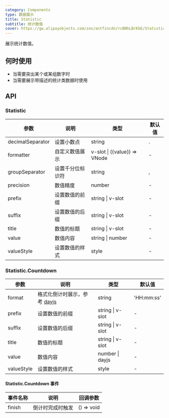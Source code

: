 ```yaml
---
category: Components
type: 数据展示
title: Statistic
subtitle: 统计数值
cover: https://gw.alipayobjects.com/zos/antfincdn/rcBNhLBrKbE/Statistic.svg
---
```


展示统计数值。

## 何时使用

- 当需要突出某个或某组数字时
- 当需要展示带描述的统计类数据时使用

## API

### Statistic

| 参数             | 说明             | 类型                         | 默认值 |
| ---------------- | ---------------- | ---------------------------- | ------ |
| decimalSeparator | 设置小数点       | string                       | .      |
| formatter        | 自定义数值展示   | v-slot \| ({value}) => VNode | -      |
| groupSeparator   | 设置千分位标识符 | string                       | ,      |
| precision        | 数值精度         | number                       | -      |
| prefix           | 设置数值的前缀   | string \| v-slot             | -      |
| suffix           | 设置数值的后缀   | string \| v-slot             | -      |
| title            | 数值的标题       | string \| v-slot             | -      |
| value            | 数值内容         | string \| number             | -      |
| valueStyle       | 设置数值的样式   | style                        | -      |

### Statistic.Countdown

| 参数 | 说明 | 类型 | 默认值 |
| --- | --- | --- | --- |
| format | 格式化倒计时展示，参考 [dayjs](https://day.js.org/) | string | 'HH:mm:ss' |
| prefix | 设置数值的前缀 | string \| v-slot | - |
| suffix | 设置数值的后缀 | string \| v-slot | - |
| title | 数值的标题 | string \| v-slot | - |
| value | 数值内容 | number \| dayjs | - |
| valueStyle | 设置数值的样式 | style | - |

#### Statistic.Countdown 事件

| 事件名称 | 说明             | 回调参数   |
| -------- | ---------------- | ---------- |
| finish   | 倒计时完成时触发 | () => void |

